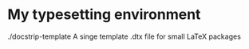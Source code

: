 # My typesetting environment

./docstrip-template			A singe template .dtx file for small LaTeX packages

